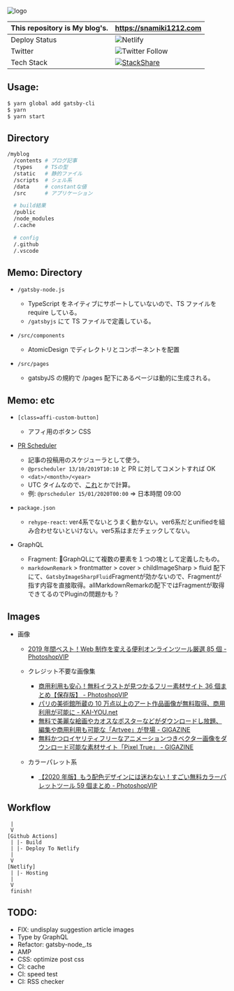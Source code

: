 ![logo](https://user-images.githubusercontent.com/26793088/71515007-85c29d80-28e4-11ea-970c-7c0d8f2093bd.png)

| This repository is My blog's. | https://snamiki1212.com                                                                                                                                          |
| ----------------------------- | ---------------------------------------------------------------------------------------------------------------------------------------------------------------- |
| Deploy Status                 | ![Netlify](https://github.com/snamiki1212/myblog/workflows/Netlify/badge.svg?branch=master)
| Twitter                       | ![Twitter Follow](https://img.shields.io/twitter/follow/snamiki1212?style=social)                                                                                |
| Tech Stack                    | [![StackShare](http://img.shields.io/badge/tech-stack-0690fa.svg?style=flat)](https://stackshare.io/snamiki1212/lunash)                                          |

## Usage:

```zsh
$ yarn global add gatsby-cli
$ yarn
$ yarn start
```

## Directory

```sh
/myblog
  /contents # ブログ記事
  /types    # TSの型
  /static   # 静的ファイル
  /scripts  # シェル系
  /data     # constantな値
  /src      # アプリケーション

  # build結果
  /public
  /node_modules
  /.cache

  # config
  /.github
  /.vscode
```

## Memo: Directory

- `/gatsby-node.js`

  - TypeScript をネイティブにサポートしていないので、TS ファイルを require している。
  - `/gatsbyjs` にて TS ファイルで定義している。

- `/src/components`

  - AtomicDesign でディレクトリとコンポーネントを配置

- `/src/pages`
  - gatsbyJS の規約で /pages 配下にあるページは動的に生成される。

## Memo: etc

- `[class=affi-custom-button]`

  - アフィ用のボタン CSS

- [PR Scheduler](https://www.prscheduler.com/docs)
  - 記事の投稿用のスケジューラとして使う。
  - `@prscheduler 13/10/2019T10:10` と PR に対してコメントすれば OK
  - `<dat>/<month>/<year>`
  - UTC タイムなので、[これ](http://www.timebie.com/timezone/universaljapan.php)とかで計算。
  - 例: `@prscheduler 15/01/2020T00:00` ⇒ 日本時間 09:00

- `package.json`
  - `rehype-react`: ver4系でないとうまく動かない。ver6系だとunifiedを組み合わせないといけない。ver5系はまだチェックしてない。
- GraphQL
  - Fragment: GraphQLにて複数の要素を１つの塊として定義したもの。
  - `markdownRemark` > frontmatter > cover > childImageSharp > fluid 配下にて、`GatsbyImageSharpFluid`Fragmentが効かないので、Fragmentが指す内容を直接取得。allMarkdownRemarkの配下ではFragmentが取得できてるのでPluginの問題かも？

## Images

- 画像

  - [2019 年間ベスト！Web 制作を変える便利オンラインツール厳選 85 個 - PhotoshopVIP](http://photoshopvip.net/119896)

  - クレジット不要な画像集

    - [商用利用も安心！無料イラストが見つかるフリー素材サイト 36 個まとめ【保存版】 - PhotoshopVIP](http://photoshopvip.net/115273#tip2)
    - [パリの美術館所蔵の 10 万点以上のアート作品画像が無料取得、商用利用が可能に - KAI-YOU.net](https://kai-you.net/article/70889)
    - [無料で美麗な絵画やカオスなポスターなどがダウンロードし放題、編集や商用利用も可能な「Artvee」が登場 - GIGAZINE](https://gigazine.net/news/20200612-artvee-public-domain-art/)
    - [無料かつロイヤリティフリーなアニメーションつきベクター画像をダウンロード可能な素材サイト「Pixel True」 - GIGAZINE](https://gigazine.net/news/20200806-pixeltrue/)

  - カラーパレット系
    - [【2020 年版】もう配色デザインには迷わない！すごい無料カラーパレットツール 59 個まとめ - PhotoshopVIP](http://photoshopvip.net/72189)

## Workflow

```
 |
 V
[Github Actions]
 | |- Build
 | |- Deploy To Netlify
 |
 V
[Netlify]
 | |- Hosting
 |
 V
 finish!
```

## TODO:

- FIX: undisplay suggestion article images
- Type by GraphQL
- Refactor: gatsby-node_.ts
- AMP
- CSS: optimize post css
- CI: cache
- CI: speed test
- CI: RSS checker